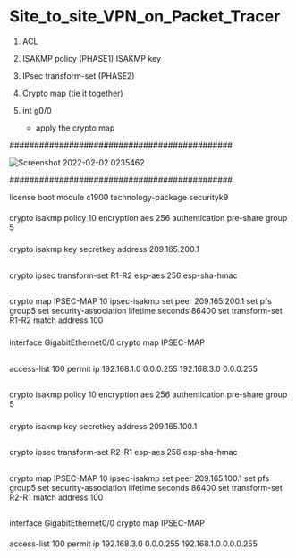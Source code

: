# Site_to_site_VPN_on_Packet_Tracer

1. ACL

2. ISAKMP policy (PHASE1) ISAKMP key

3. IPsec transform-set (PHASE2)

4. Crypto map (tie it together)

5. int g0/0
    - apply the crypto map

#############################################

![Screenshot 2022-02-02 0235462](https://user-images.githubusercontent.com/55639146/152230333-06d01c57-bdb1-4e0c-9c26-eae6a8a31ff5.png)

#############################################


license boot module c1900 technology-package securityk9
####
crypto isakmp policy 10
 encryption aes 256
 authentication pre-share
 group 5
 
 ###
crypto isakmp key secretkey address 209.165.200.1
##
crypto ipsec transform-set R1-R2 esp-aes 256 esp-sha-hmac
##
crypto map IPSEC-MAP 10 ipsec-isakmp 
 set peer 209.165.200.1
 set pfs group5
 set security-association lifetime seconds 86400
 set transform-set R1-R2 
 match address 100
###
interface GigabitEthernet0/0
 crypto map IPSEC-MAP
##
access-list 100 permit ip 192.168.1.0 0.0.0.255 192.168.3.0 0.0.0.255
##
crypto isakmp policy 10
 encryption aes 256
 authentication pre-share
 group 5
###
crypto isakmp key secretkey address 209.165.100.1
##
crypto ipsec transform-set R2-R1 esp-aes 256 esp-sha-hmac
##
crypto map IPSEC-MAP 10 ipsec-isakmp 
 set peer 209.165.100.1
 set pfs group5
 set security-association lifetime seconds 86400
 set transform-set R2-R1 
 match address 100
##
interface GigabitEthernet0/0
 crypto map IPSEC-MAP
####
access-list 100 permit ip 192.168.3.0 0.0.0.255 192.168.1.0 0.0.0.255
